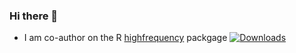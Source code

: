 ### Hi there 👋

<!--
**payseur/payseur** is a ✨ _special_ ✨ repository because its `README.md` (this file) appears on your GitHub profile.

Here are some ideas to get you started:

- 🔭 I’m currently working on ...
- 🌱 I’m currently learning ...
- 👯 I’m looking to collaborate on ...
- 🤔 I’m looking for help with ...
- 💬 Ask me about ...
- 📫 How to reach me: ...
- 😄 Pronouns: ...
- ⚡ Fun fact: ...
-->


- I am co-author on the R [highfrequency](https://github.com/jonathancornelissen/highfrequency) packgage     [![Downloads](https://cranlogs.r-pkg.org/badges/grand-total/highfrequency)](https://cranlogs.r-pkg.org/badges/grand-total/highfrequency)


